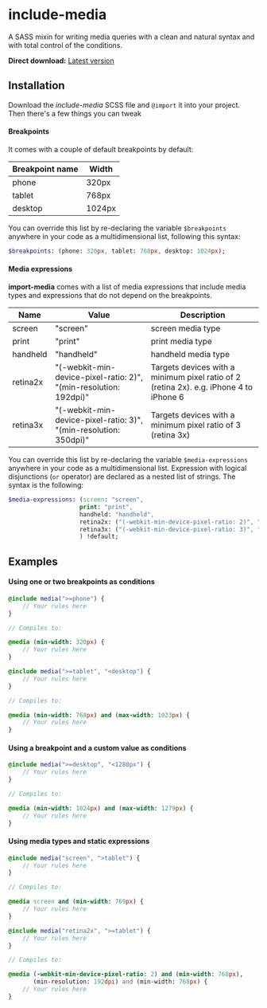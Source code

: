 # include-media
A SASS mixin for writing media queries with a clean and natural syntax and with total control of the conditions. 

**Direct download:** [Latest version](https://raw.githubusercontent.com/eduardoboucas/include-media/master/dist/_include-media.scss)

## Installation
Download the *include-media* SCSS file and `@import` it into your project. Then there's a few things you can tweak

#### Breakpoints
It comes with a couple of default breakpoints by default:

| Breakpoint name | Width  |
|-----------------|--------|
| phone           | 320px  |
| tablet          | 768px  |
| desktop         | 1024px |

You can override this list by re-declaring the variable `$breakpoints` anywhere in your code as a multidimensional list, following this syntax:

``` sass
$breakpoints: (phone: 320px, tablet: 768px, desktop: 1024px);
```

#### Media expressions
**import-media** comes with a list of media expressions that include media types and expressions that do not depend on the breakpoints.

| Name     | Value                                                              | Description                                                                            |
|----------|--------------------------------------------------------------------|----------------------------------------------------------------------------------------|
| screen   | "screen"                                                           | screen media type                                                                      |
| print    | "print"                                                            | print media type                                                                       |
| handheld | "handheld"                                                         | handheld media type                                                                    |
| retina2x | "(-webkit-min-device-pixel-ratio: 2)",  "(min-resolution: 192dpi)" | Targets devices with a minimum pixel ratio of 2 (retina 2x). e.g. iPhone 4 to iPhone 6 |
| retina3x | "(-webkit-min-device-pixel-ratio: 3)",  "(min-resolution: 350dpi)" | Targets devices with a minimum pixel ratio of 3 (retina 3x)                            |

You can override this list by re-declaring the variable `$media-expressions` anywhere in your code as a multidimensional list. Expression with logical disjunctions (`or` operator) are declared as a nested list of strings. The syntax is the following:

``` sass
$media-expressions: (screen: "screen", 
                    print: "print", 
                    handheld: "handheld",
                    retina2x: ("(-webkit-min-device-pixel-ratio: 2)", "(min-resolution: 192dpi)"), 
                    retina3x: ("(-webkit-min-device-pixel-ratio: 3)", "(min-resolution: 350dpi)")
                    ) !default;
```

## Examples

#### Using one or two breakpoints as conditions

``` sass
@include media(">=phone") {
	// Your rules here
}

// Compiles to:

@media (min-width: 320px) {
	// Your rules here
}
```

``` sass
@include media(">=tablet", "<desktop") {
	// Your rules here
}

// Compiles to:

@media (min-width: 768px) and (max-width: 1023px) {
	// Your rules here
}
```

#### Using a breakpoint and a custom value as conditions

``` sass
@include media(">=desktop", "<1280px") {
	// Your rules here
}

// Compiles to:

@media (min-width: 1024px) and (max-width: 1279px) {
	// Your rules here
}
```

#### Using media types and static expressions
``` sass
@include media("screen", ">tablet") {
	// Your rules here
}

// Compiles to:

@media screen and (min-width: 769px) {
	// Your rules here
}
```

``` sass
@include media("retina2x", ">=tablet") {
	// Your rules here
}

// Compiles to:

@media (-webkit-min-device-pixel-ratio: 2) and (min-width: 768px),
	   (min-resolution: 192dpi) and (min-width: 768px) {
	// Your rules here
}
```